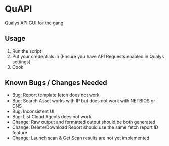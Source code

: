 # QuAPI
Qualys API GUI for the gang.

## Usage
1. Run the script
2. Put your credentials in (Ensure you have API Requests enabled in Qualys settings)
3. Cook

## Known Bugs / Changes Needed
- Bug: Report template fetch does not work
- Bug: Search Asset works with IP but does not work with NETBIOS or DNS
- Bug: Inconsistent UI
- Bug: List Cloud Agents does not work
- Change: Raw output and formatted output should be both generated
- Change: Delete/Download Report should use the same fetch report ID feature
- Change: Launch scan & Get Scan results are not yet implemented